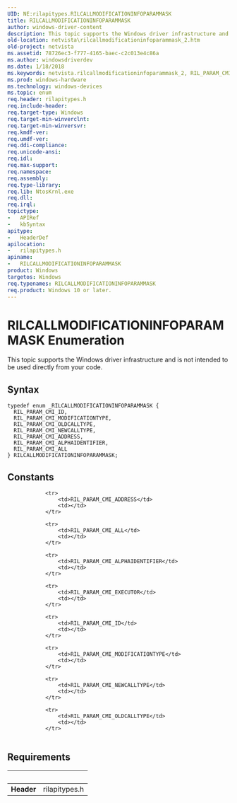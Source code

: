 ```yaml
---
UID: NE:rilapitypes.RILCALLMODIFICATIONINFOPARAMMASK
title: RILCALLMODIFICATIONINFOPARAMMASK
author: windows-driver-content
description: This topic supports the Windows driver infrastructure and is not intended to be used directly from your code.
old-location: netvista\rilcallmodificationinfoparammask_2.htm
old-project: netvista
ms.assetid: 78726ec3-f777-4165-baec-c2c013e4c86a
ms.author: windowsdriverdev
ms.date: 1/18/2018
ms.keywords: netvista.rilcallmodificationinfoparammask_2, RIL_PARAM_CMI_OLDCALLTYPE, RIL_PARAM_CMI_NEWCALLTYPE, rilapitypes/RIL_PARAM_CMI_ADDRESS, rilapitypes/RIL_PARAM_CMI_ALL, RIL_PARAM_CMI_ALL, rilapitypes/RIL_PARAM_CMI_ALPHAIDENTIFIER, RILCALLMODIFICATIONINFOPARAMMASK enumeration [Network Drivers Starting with Windows Vista], RIL_PARAM_CMI_ID, rilapitypes/RILCALLMODIFICATIONINFOPARAMMASK, rilapitypes/RIL_PARAM_CMI_NEWCALLTYPE, RILCALLMODIFICATIONINFOPARAMMASK, rilapitypes/RIL_PARAM_CMI_MODIFICATIONTYPE, RIL_PARAM_CMI_MODIFICATIONTYPE, RIL_PARAM_CMI_ADDRESS, rilapitypes/RIL_PARAM_CMI_OLDCALLTYPE, RIL_PARAM_CMI_ALPHAIDENTIFIER, rilapitypes/RIL_PARAM_CMI_ID
ms.prod: windows-hardware
ms.technology: windows-devices
ms.topic: enum
req.header: rilapitypes.h
req.include-header: 
req.target-type: Windows
req.target-min-winverclnt: 
req.target-min-winversvr: 
req.kmdf-ver: 
req.umdf-ver: 
req.ddi-compliance: 
req.unicode-ansi: 
req.idl: 
req.max-support: 
req.namespace: 
req.assembly: 
req.type-library: 
req.lib: NtosKrnl.exe
req.dll: 
req.irql: 
topictype:
-	APIRef
-	kbSyntax
apitype:
-	HeaderDef
apilocation:
-	rilapitypes.h
apiname:
-	RILCALLMODIFICATIONINFOPARAMMASK
product: Windows
targetos: Windows
req.typenames: RILCALLMODIFICATIONINFOPARAMMASK
req.product: Windows 10 or later.
---
```


# RILCALLMODIFICATIONINFOPARAMMASK Enumeration
This topic supports the Windows driver infrastructure and is not intended to be used directly from your code.

## Syntax
````
typedef enum _RILCALLMODIFICATIONINFOPARAMMASK { 
  RIL_PARAM_CMI_ID,
  RIL_PARAM_CMI_MODIFICATIONTYPE,
  RIL_PARAM_CMI_OLDCALLTYPE,
  RIL_PARAM_CMI_NEWCALLTYPE,
  RIL_PARAM_CMI_ADDRESS,
  RIL_PARAM_CMI_ALPHAIDENTIFIER,
  RIL_PARAM_CMI_ALL
} RILCALLMODIFICATIONINFOPARAMMASK;
````

## Constants

<table>
            
                <tr>
                    <td>RIL_PARAM_CMI_ADDRESS</td>
                    <td></td>
                </tr>
            
                <tr>
                    <td>RIL_PARAM_CMI_ALL</td>
                    <td></td>
                </tr>
            
                <tr>
                    <td>RIL_PARAM_CMI_ALPHAIDENTIFIER</td>
                    <td></td>
                </tr>
            
                <tr>
                    <td>RIL_PARAM_CMI_EXECUTOR</td>
                    <td></td>
                </tr>
            
                <tr>
                    <td>RIL_PARAM_CMI_ID</td>
                    <td></td>
                </tr>
            
                <tr>
                    <td>RIL_PARAM_CMI_MODIFICATIONTYPE</td>
                    <td></td>
                </tr>
            
                <tr>
                    <td>RIL_PARAM_CMI_NEWCALLTYPE</td>
                    <td></td>
                </tr>
            
                <tr>
                    <td>RIL_PARAM_CMI_OLDCALLTYPE</td>
                    <td></td>
                </tr>
</table>


## Requirements
| &nbsp; | &nbsp; |
| ---- |:---- |
| **Header** | rilapitypes.h |